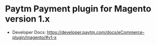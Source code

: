 # Paytm Payment plugin for Magento version 1.x
* Developer Docs: https://developer.paytm.com/docs/eCommerce-plugin/magento/#v1-x